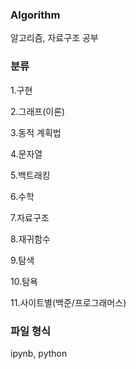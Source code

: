 ### Algorithm

알고리즘, 자료구조 공부

### 분류
 
1.구현

2.그래프(이론)

3.동적 계획법

4.문자열

5.백트래킹

6.수학

7.자료구조

8.재귀함수

9.탐색

10.탐욕

11.사이트별(백준/프로그래머스)

### 파일 형식

ipynb, python
